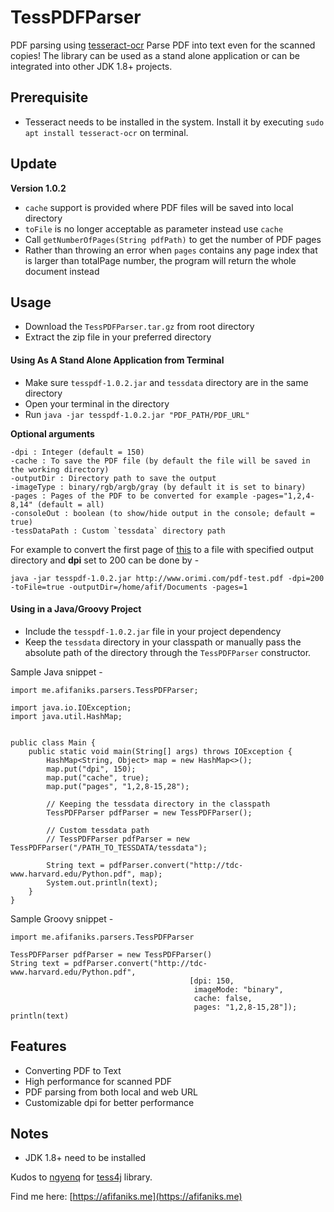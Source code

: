# TessPDFParser
PDF parsing using [tesseract-ocr](https://github.com/tesseract-ocr/)
Parse PDF into text even for the scanned copies!
The library can be used as a stand alone application or can be integrated into other JDK 1.8+ projects.
## Prerequisite
- Tesseract needs to be installed in the system. Install it by executing `sudo apt install tesseract-ocr` on terminal.
## Update
**Version 1.0.2**
- `cache` support is provided where PDF files will be saved into local directory
- `toFile` is no longer acceptable as parameter instead use `cache`
- Call `getNumberOfPages(String pdfPath)` to get the number of PDF pages
- Rather than throwing an error when `pages` contains any page index that is larger than totalPage number, the program will return the whole document instead 
## Usage
- Download the `TessPDFParser.tar.gz` from root directory
- Extract the zip file in your preferred directory

#### Using As A Stand Alone Application from Terminal
- Make sure `tesspdf-1.0.2.jar` and `tessdata` directory are in the same directory
- Open your terminal in the directory
- Run `java -jar tesspdf-1.0.2.jar "PDF_PATH/PDF_URL"`


**Optional arguments**
```
-dpi : Integer (default = 150)
-cache : To save the PDF file (by default the file will be saved in the working directory)
-outputDir : Directory path to save the output
-imageType : binary/rgb/argb/gray (by default it is set to binary)
-pages : Pages of the PDF to be converted for example -pages="1,2,4-8,14" (default = all)
-consoleOut : boolean (to show/hide output in the console; default = true)
-tessDataPath : Custom `tessdata` directory path

```
For example to convert the first page of [this](http://www.orimi.com/pdf-test.pdf) to a file with specified output directory and **dpi** set to 200 can be done by -
```
java -jar tesspdf-1.0.2.jar http://www.orimi.com/pdf-test.pdf -dpi=200 -toFile=true -outputDir=/home/afif/Documents -pages=1
```

#### Using in a Java/Groovy Project
- Include the `tesspdf-1.0.2.jar` file in your project dependency
- Keep the `tessdata` directory in your classpath or manually pass the absolute path of the directory through the `TessPDFParser` constructor.

Sample Java snippet -
```
import me.afifaniks.parsers.TessPDFParser;

import java.io.IOException;
import java.util.HashMap;


public class Main {
    public static void main(String[] args) throws IOException {
        HashMap<String, Object> map = new HashMap<>();
        map.put("dpi", 150);
        map.put("cache", true);
        map.put("pages", "1,2,8-15,28");

        // Keeping the tessdata directory in the classpath
        TessPDFParser pdfParser = new TessPDFParser();

        // Custom tessdata path
        // TessPDFParser pdfParser = new TessPDFParser("/PATH_TO_TESSDATA/tessdata");

        String text = pdfParser.convert("http://tdc-www.harvard.edu/Python.pdf", map);
        System.out.println(text);
    }
}
```

Sample Groovy snippet -
```
import me.afifaniks.parsers.TessPDFParser

TessPDFParser pdfParser = new TessPDFParser()
String text = pdfParser.convert("http://tdc-www.harvard.edu/Python.pdf",
                                        [dpi: 150,
                                         imageMode: "binary",
                                         cache: false,
                                         pages: "1,2,8-15,28"]);
println(text)
```

## Features
- Converting PDF to Text
- High performance for scanned PDF
- PDF parsing from both local and web URL
- Customizable dpi for better performance

## Notes
- JDK 1.8+ need to be installed

Kudos to [ngyenq](https://github.com/nguyenq) for [tess4j](https://github.com/nguyenq/tess4j) library.


Find me here: [https://afifaniks.me](https://afifaniks.me)
